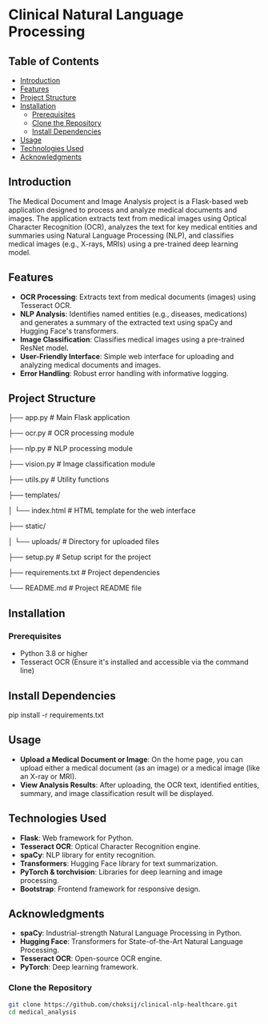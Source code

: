 # Clinical Natural Language Processing

## Table of Contents
- [Introduction](#introduction)
- [Features](#features)
- [Project Structure](#project-structure)
- [Installation](#installation)
  - [Prerequisites](#prerequisites)
  - [Clone the Repository](#clone-the-repository)
  - [Install Dependencies](#install-dependencies)
- [Usage](#usage)
- [Technologies Used](#technologies-used)
- [Acknowledgments](#acknowledgments)

## Introduction
The Medical Document and Image Analysis project is a Flask-based web application designed to process and analyze medical documents and images. The application extracts text from medical images using Optical Character Recognition (OCR), analyzes the text for key medical entities and summaries using Natural Language Processing (NLP), and classifies medical images (e.g., X-rays, MRIs) using a pre-trained deep learning model.

## Features
- **OCR Processing**: Extracts text from medical documents (images) using Tesseract OCR.
- **NLP Analysis**: Identifies named entities (e.g., diseases, medications) and generates a summary of the extracted text using spaCy and Hugging Face's transformers.
- **Image Classification**: Classifies medical images using a pre-trained ResNet model.
- **User-Friendly Interface**: Simple web interface for uploading and analyzing medical documents and images.
- **Error Handling**: Robust error handling with informative logging.

## Project Structure
├── app.py # Main Flask application

├── ocr.py # OCR processing module

├── nlp.py # NLP processing module

├── vision.py # Image classification module

├── utils.py # Utility functions

├── templates/

│ └── index.html # HTML template for the web interface

├── static/

│ └── uploads/ # Directory for uploaded files

├── setup.py # Setup script for the project

├── requirements.txt # Project dependencies

└── README.md # Project README file


## Installation

### Prerequisites
- Python 3.8 or higher
- Tesseract OCR (Ensure it's installed and accessible via the command line)

## Install Dependencies

pip install -r requirements.txt



## Usage
- **Upload a Medical Document or Image**: On the home page, you can upload either a medical document (as an image) or a medical image (like an X-ray or MRI).
- **View Analysis Results**: After uploading, the OCR text, identified entities, summary, and image classification result will be displayed.

## Technologies Used
- **Flask**: Web framework for Python.
- **Tesseract OCR**: Optical Character Recognition engine.
- **spaCy**: NLP library for entity recognition.
- **Transformers**: Hugging Face library for text summarization.
- **PyTorch & torchvision**: Libraries for deep learning and image processing.
- **Bootstrap**: Frontend framework for responsive design.
  
## Acknowledgments

- **spaCy**: Industrial-strength Natural Language Processing in Python.
- **Hugging Face**: Transformers for State-of-the-Art Natural Language Processing.
- **Tesseract OCR**: Open-source OCR engine.
- **PyTorch**: Deep learning framework.

### Clone the Repository
```bash
git clone https://github.com/choksij/clinical-nlp-healthcare.git
cd medical_analysis
